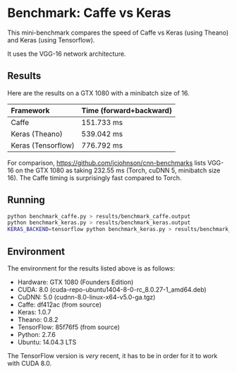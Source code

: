 # Benchmark: Caffe vs Keras

This mini-benchmark compares the speed of Caffe vs Keras (using Theano) and Keras (using Tensorflow). 

It uses the VGG-16 network architecture.

## Results

Here are the results on a GTX 1080 with a minibatch size of 16.

| Framework  | Time (forward+backward)  |
|:---|:---|
| Caffe  | 151.733 ms  |
| Keras (Theano)  | 539.042 ms  |
| Keras (Tensorflow)  | 776.792 ms  |

For comparison, https://github.com/jcjohnson/cnn-benchmarks lists VGG-16 on the GTX 1080 as taking 232.55 ms (Torch, cuDNN 5, minibatch size 16). The Caffe timing is surprisingly fast compared to Torch.

## Running

```bash
python benchmark_caffe.py > results/benchmark_caffe.output
python benchmark_keras.py > results/benchmark_keras.output
KERAS_BACKEND=tensorflow python benchmark_keras.py > results/benchmark_keras.tensorflow.output
```

## Environment

The environment for the results listed above is as follows:

- Hardware: GTX 1080 (Founders Edition)
- CUDA: 8.0 (cuda-repo-ubuntu1404-8-0-rc_8.0.27-1_amd64.deb)
- CuDNN: 5.0 (cudnn-8.0-linux-x64-v5.0-ga.tgz)
- Caffe: df412ac (from source)
- Keras: 1.0.7
- Theano: 0.8.2
- TensorFlow: 85f76f5 (from source)
- Python: 2.7.6
- Ubuntu: 14.04.3 LTS

The TensorFlow version is *very* recent, it has to be in order for it to work with CUDA 8.0.
